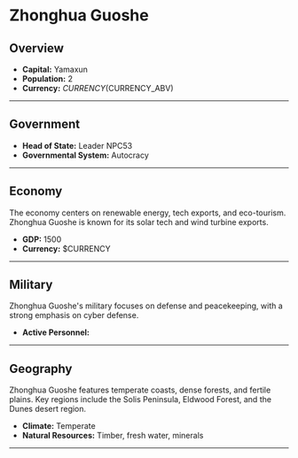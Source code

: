 # Zhonghua Guoshe

## Overview

- **Capital:** Yamaxun
- **Population:** 2
- **Currency:** $CURRENCY ($CURRENCY_ABV)

---

## Government

- **Head of State:** Leader NPC53
- **Governmental System:** Autocracy

---

## Economy
The economy centers on renewable energy, tech exports, and eco-tourism. Zhonghua Guoshe is known for its solar tech and wind turbine exports.

- **GDP:** 1500
- **Currency:** $CURRENCY

---

## Military
Zhonghua Guoshe's military focuses on defense and peacekeeping, with a strong emphasis on cyber defense.

- **Active Personnel:** 

---

## Geography
Zhonghua Guoshe features temperate coasts, dense forests, and fertile plains. Key regions include the Solis Peninsula, Eldwood Forest, and the Dunes desert region.

- **Climate:** Temperate
- **Natural Resources:** Timber, fresh water, minerals

---